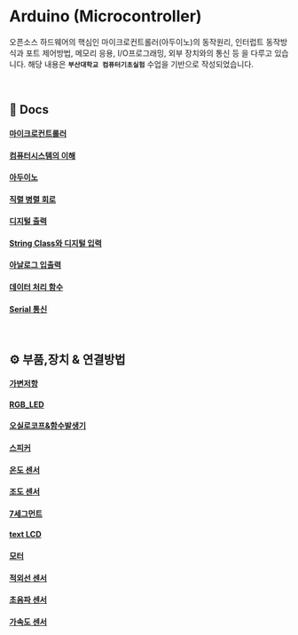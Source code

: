 # Arduino (Microcontroller)

오픈소스 하드웨어의 핵심인 마이크로컨트롤러(아두이노)의 동작원리, 
인터럽트 동작방식과 포트 제어방법, 메모리 응용, I/O프로그래밍, 외부 장치와의 통신 등 을 다루고 있습니다.
해당 내용은 **`부산대학교 컴퓨터기초실험`** 수업을 기반으로 작성되었습니다.

<br/>

## 📙 Docs

#### [마이크로컨트롤러](https://github.com/jeonghye-choi/LAB-Elementary-computer/blob/master/docs/%EB%A7%88%EC%9D%B4%ED%81%AC%EB%A1%9C%EC%BB%A8%ED%8A%B8%EB%A1%A4%EB%9F%AC.md)

#### [컴퓨터시스템의 이해](https://github.com/jeonghye-choi/LAB-Elementary-computer/blob/master/docs/%EC%BB%B4%ED%93%A8%ED%84%B0%20%EC%8B%9C%EC%8A%A4%ED%85%9C%EC%9D%98%20%EC%9D%B4%ED%95%B4.md)

#### [아두이노](https://github.com/jeonghye-choi/LAB-Elementary-computer/blob/master/docs/%EC%95%84%EB%91%90%EC%9D%B4%EB%85%B8.md)

#### [직렬 병렬 회로](https://github.com/jeonghye-choi/LAB-Elementary-computer/blob/master/docs/%EC%A7%81%EB%A0%AC%EB%B3%91%EB%A0%AC%ED%9A%8C%EB%A1%9C.md)

#### [디지털 출력](https://github.com/jeonghye-choi/LAB-Elementary-computer/blob/master/docs/%EB%94%94%EC%A7%80%ED%84%B8%EC%B6%9C%EB%A0%A5.md)

#### [String Class와 디지털 입력](https://github.com/jeonghye-choi/LAB-Elementary-computer/blob/master/docs/StringClass%EC%99%80%EB%94%94%EC%A7%80%ED%84%B8%EC%9E%85%EB%A0%A5.md)

#### [아날로그 입출력](https://github.com/jeonghye-choi/LAB-Elementary-computer/blob/master/docs/%EC%95%84%EB%82%A0%EB%A1%9C%EA%B7%B8%EC%9E%85%EC%B6%9C%EB%A0%A5.md)

#### [데이터 처리 함수](https://github.com/jeonghye-choi/LAB-Elementary-computer/blob/master/docs/%EB%8D%B0%EC%9D%B4%ED%84%B0%EC%B2%98%EB%A6%AC%ED%95%A8%EC%88%98.md)

#### [Serial 통신](https://github.com/jeonghye-choi/LAB-Elementary-computer/blob/master/docs/Serial%ED%86%B5%EC%8B%A0.md)

<br>

## ⚙ 부품,장치 & 연결방법

#### [가변저항](https://github.com/jeonghye-choi/LAB-Elementary-computer/blob/master/%EB%B6%80%ED%92%88%26%EC%97%B0%EA%B2%B0%EB%B0%A9%EB%B2%95/%EA%B0%80%EB%B3%80%EC%A0%80%ED%95%AD.md)

#### [RGB_LED](https://github.com/jeonghye-choi/LAB-Elementary-computer/blob/master/%EB%B6%80%ED%92%88%26%EC%97%B0%EA%B2%B0%EB%B0%A9%EB%B2%95/RGB_LED.md)

#### [오실로코프&함수발생기](https://github.com/jeonghye-choi/LAB-Elementary-computer/blob/master/%EB%B6%80%ED%92%88%26%EC%97%B0%EA%B2%B0%EB%B0%A9%EB%B2%95/%EC%98%A4%EC%8B%A4%EB%A1%9C%EC%BD%94%ED%94%84%26%ED%95%A8%EC%88%98%EB%B0%9C%EC%83%9D%EA%B8%B0.md)

#### [스피커](https://github.com/jeonghye-choi/LAB-Elementary-computer/blob/master/%EB%B6%80%ED%92%88%26%EC%97%B0%EA%B2%B0%EB%B0%A9%EB%B2%95/%EC%8A%A4%ED%94%BC%EC%BB%A4.md)

#### [온도 센서](https://github.com/jeonghye-choi/LAB-Elementary-computer/blob/master/%EB%B6%80%ED%92%88%26%EC%97%B0%EA%B2%B0%EB%B0%A9%EB%B2%95/%EC%98%A8%EB%8F%84%EC%84%BC%EC%84%9C.md)

#### [조도 센서](https://github.com/jeonghye-choi/LAB-Elementary-computer/blob/master/%EB%B6%80%ED%92%88%26%EC%97%B0%EA%B2%B0%EB%B0%A9%EB%B2%95/%EC%A1%B0%EB%8F%84%EC%84%BC%EC%84%9C.md)

#### [7세그먼트](https://github.com/jeonghye-choi/LAB-Elementary-computer/blob/master/%EB%B6%80%ED%92%88%26%EC%97%B0%EA%B2%B0%EB%B0%A9%EB%B2%95/7%EC%84%B8%EA%B7%B8%EB%A8%BC%ED%8A%B8.md)

#### [text LCD](https://github.com/jeonghye-choi/LAB-Elementary-computer/blob/master/%EB%B6%80%ED%92%88%26%EC%97%B0%EA%B2%B0%EB%B0%A9%EB%B2%95/text_LCD.md)

#### [모터](https://github.com/jeonghye-choi/LAB-Elementary-computer/blob/master/%EB%B6%80%ED%92%88%26%EC%97%B0%EA%B2%B0%EB%B0%A9%EB%B2%95/%EB%AA%A8%ED%84%B0.md)

#### [적외선 센서](https://github.com/jeonghye-choi/LAB-Elementary-computer/blob/master/%EB%B6%80%ED%92%88%26%EC%97%B0%EA%B2%B0%EB%B0%A9%EB%B2%95/%EC%A0%81%EC%99%B8%EC%84%A0%EC%84%BC%EC%84%9C.md)

#### [초음파 센서](https://github.com/jeonghye-choi/LAB-Elementary-computer/blob/master/%EB%B6%80%ED%92%88%26%EC%97%B0%EA%B2%B0%EB%B0%A9%EB%B2%95/%EC%B4%88%EC%9D%8C%ED%8C%8C%EC%84%BC%EC%84%9C.md)

#### [가속도 센서](https://github.com/jeonghye-choi/LAB-Elementary-computer/blob/master/%EB%B6%80%ED%92%88%26%EC%97%B0%EA%B2%B0%EB%B0%A9%EB%B2%95/%EA%B0%80%EC%86%8D%EB%8F%84%EC%84%BC%EC%84%9C.md)





